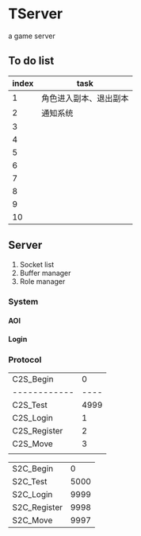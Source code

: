 # TServer
a game server

## To do list

| index | task                   |
| ----- | ---------------------- |
| 1     | 角色进入副本、退出副本 |
| 2     | 通知系统               |
| 3     |                        |
| 4     |                        |
| 5     |                        |
| 6     |                        |
| 7     |                        |
| 8     |                        |
| 9     |                        |
| 10    |                        |

## Server

1. Socket list
2. Buffer manager
3. Role manager




### System

#### AOI

#### Login

### Protocol

|              |      |
| ------------ | ---- |
| C2S_Begin    | 0    |
| ------------ | ---- |
| C2S_Test     | 4999 |
| C2S_Login    | 1    |
| C2S_Register | 2    |
| C2S_Move     | 3    |
|              |      |

|              |      |
| ------------ | ---- |
| S2C_Begin    | 0    |
| S2C_Test     | 5000 |
| S2C_Login    | 9999 |
| S2C_Register | 9998 |
| S2C_Move     | 9997 |
